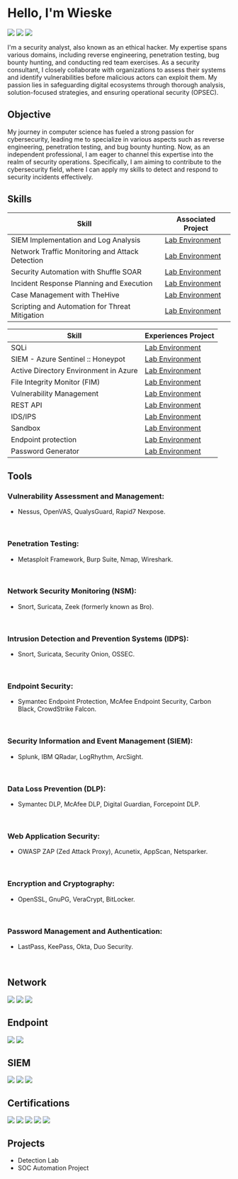 # Hello, I'm Wieske
<a href="https://wieske-cv.nl/" target="_blank"><img src="https://img.shields.io/badge/Wieske--CV-yellow?style=social&label=URL%3A" /></a>
<a href="https://www.linkedin.com/in/wieske-r-5a528066" target="_blank"><img src="https://img.shields.io/badge/-LinkedIn-0072b1?&style=for-the-badge&logo=linkedin&logoColor=white" /></a>
<a href="https://twitter.com/hacker0Zero" target="_blank"><img src="https://img.shields.io/badge/%E2%84%8D%E2%82%B3%E2%84%82%E2%82%AD%E2%84%B0%E2%84%BE%E2%8D%AC-black?style=for-the-badge&logo=x" /></a>

I'm a security analyst, also known as an ethical hacker. My expertise spans various domains, including reverse engineering, penetration testing, bug bounty hunting, and conducting red team exercises. As a security consultant, I closely collaborate with organizations to assess their systems and identify vulnerabilities before malicious actors can exploit them. My passion lies in safeguarding digital ecosystems through thorough analysis, solution-focused strategies, and ensuring operational security (OPSEC).

## Objective

My journey in computer science has fueled a strong passion for cybersecurity, leading me to specialize in various aspects such as reverse engineering, penetration testing, and bug bounty hunting. Now, as an independent professional, I am eager to channel this expertise into the realm of security operations. Specifically, I am aiming to contribute to the cybersecurity field, where I can apply my skills to detect and respond to security incidents effectively.

## Skills

| Skill                                         | Associated Project         |
|-----------------------------------------------|----------------------------|
| SIEM Implementation and Log Analysis          | <a href="https://wieske-cv.nl/SQLi/views/index.html">Lab Environment</a>|
| Network Traffic Monitoring and Attack Detection | <a href="https://wieske-cv.nl/SQLi/views/index.html">Lab Environment</a>|
| Security Automation with Shuffle SOAR         | <a href="https://wieske-cv.nl/SQLi/views/index.html">Lab Environment</a>|
| Incident Response Planning and Execution      | <a href="https://wieske-cv.nl/SQLi/views/index.html">Lab Environment</a>|
| Case Management with TheHive                  | <a href="https://wieske-cv.nl/SQLi/views/index.html">Lab Environment</a>|
| Scripting and Automation for Threat Mitigation | <a href="https://wieske-cv.nl/SQLi/views/index.html">Lab Environment</a>|

| Skill                                         | Experiences Project         |
|-----------------------------------------------|----------------------------|
| SQLi                                    | <a href="https://wieske-cv.nl/SQLi/views/index.html">Lab Environment</a>|
| SIEM - Azure Sentinel :: Honeypot        | <a href="https://wieske-cv.nl/SQLi/views/index.html">Lab Environment</a>|
| Active Directory Environment in Azure    | <a href="https://wieske-cv.nl/SQLi/views/index.html">Lab Environment</a>|
| File Integrity Monitor (FIM)            | <a href="https://wieske-cv.nl/SQLi/views/index.html">Lab Environment</a>|
| Vulnerability Management                | <a href="https://wieske-cv.nl/SQLi/views/index.html">Lab Environment</a>|
| REST API                                | <a href="https://wieske-cv.nl/SQLi/views/index.html">Lab Environment</a>|
| IDS/IPS                                   | <a href="https://wieske-cv.nl/SQLi/views/index.html">Lab Environment</a>|
| Sandbox                                | <a href="https://wieske-cv.nl/SQLi/views/index.html">Lab Environment</a>|
| Endpoint protection                    | <a href="https://wieske-cv.nl/SQLi/views/index.html">Lab Environment</a>|
| Password Generator                    | <a href="https://wieske-cv.nl/password-generator-master/docs/index.html">Lab Environment</a>|

## Tools
### Vulnerability Assessment and Management:
- Nessus, OpenVAS, QualysGuard, Rapid7 Nexpose.
<br>

### Penetration Testing:
- Metasploit Framework, Burp Suite, Nmap, Wireshark.
<br>

### Network Security Monitoring (NSM):
- Snort, Suricata, Zeek (formerly known as Bro).
<br>

### Intrusion Detection and Prevention Systems (IDPS):
- Snort, Suricata, Security Onion, OSSEC.
<br>

### Endpoint Security:
- Symantec Endpoint Protection, McAfee Endpoint Security, Carbon Black, CrowdStrike Falcon.
<br>

### Security Information and Event Management (SIEM):
- Splunk, IBM QRadar, LogRhythm, ArcSight.
<br>

### Data Loss Prevention (DLP):
- Symantec DLP, McAfee DLP, Digital Guardian, Forcepoint DLP.
<br>

### Web Application Security:
- OWASP ZAP (Zed Attack Proxy), Acunetix, AppScan, Netsparker.
<br>

### Encryption and Cryptography:
- OpenSSL, GnuPG, VeraCrypt, BitLocker.
<br>

### Password Management and Authentication:
- LastPass, KeePass, Okta, Duo Security.
<br>

## Network
<div>
    <img src="https://img.shields.io/badge/-Wireshark-1679A7?&style=for-the-badge&logo=Wireshark&logoColor=white" />
    <img src="https://img.shields.io/badge/-Suricata-EF3B2D?&style=for-the-badge&logo=Suricata&logoColor=white" />
    <img src="https://img.shields.io/badge/-Zeek-777BB4?&style=for-the-badge&logo=Zeek&logoColor=white" />
</div>

## Endpoint
<div>
    <img src="https://img.shields.io/badge/-Microsoft_Defender_for_Endpoint-00A4EF?&style=for-the-badge&logo=Microsoft&logoColor=white" />
    <img src="https://img.shields.io/badge/-Velociraptor-4B275F?&style=for-the-badge&logo=Velociraptor&logoColor=white" />
</div>

## SIEM
<div>
    <img src="https://img.shields.io/badge/-Microsoft_Sentinel-0078D4?&style=for-the-badge&logo=Microsoft&logoColor=white" />
    <img src="https://img.shields.io/badge/-Splunk-000000?&style=for-the-badge&logo=Splunk&logoColor=white" />
    <img src="https://img.shields.io/badge/-Elastic-005571?&style=for-the-badge&logo=Elastic&logoColor=white" />
</div>

## Certifications
<div>
<img src="https://img.shields.io/badge/-Security%2B-FF0000?&style=for-the-badge&logo=CompTIA&logoColor=white" />
<img src="https://img.shields.io/badge/-Network%2B-007ACC?&style=for-the-badge&logo=CompTIA&logoColor=white" />
<img src="https://img.shields.io/badge/-A%2B-4D4D4D?&style=for-the-badge&logo=CompTIA&logoColor=white" />
<img src="https://img.shields.io/badge/-CDSA-006400?&style=for-the-badge&logoColor=white" />
<img src="https://img.shields.io/badge/-CCD-000080?&style=for-the-badge&logoColor=white" />
</div>

## Projects
- Detection Lab
- SOC Automation Project

